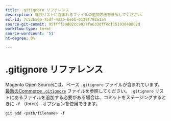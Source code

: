 ```yaml
---
title: .gitignore リファレンス
description: 無視リストに含まれるファイルの追加方法を参照してください。
exl-id: 7c53b50a-7bdf-433b-bebb-0129f792a1a4
source-git-commit: 95ffff39d82cc9027fa633dffedf15193040802d
workflow-type: tm+mt
source-wordcount: '51'
ht-degree: 0%

---
```


# .gitignore リファレンス

Magento Open Sourceには、ベース `.gitignore` ファイルが含まれています。 [ 最新のCommerce `.gitignore`](https://raw.githubusercontent.com/magento/magento2/2.4/.gitignore) ファイルを参照してください。 `.gitignore` リストにあるファイルを追加する必要がある場合は、コミットをステージングするときに `-f` （force） オプションを使用できます。

```bash
git add <path/filename> -f
```
